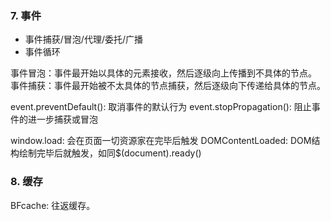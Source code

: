 ### 7. 事件
* 事件捕获/冒泡/代理/委托/广播
* 事件循环

事件冒泡：事件最开始以具体的元素接收，然后逐级向上传播到不具体的节点。
事件捕获：事件最开始被不太具体的节点捕获，然后逐级向下传递给具体的节点。

event.preventDefault(): 取消事件的默认行为
event.stopPropagation(): 阻止事件的进一步捕获或冒泡

window.load: 会在页面一切资源家在完毕后触发
DOMContentLoaded: DOM结构绘制完毕后就触发，如同$(document).ready()

### 8. 缓存

BFcache: 往返缓存。





